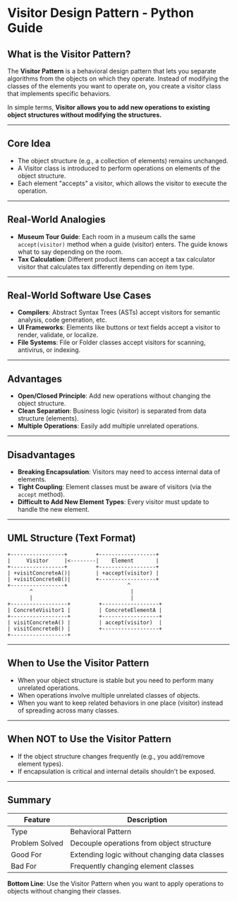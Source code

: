 # Visitor Design Pattern - Python Guide

## What is the Visitor Pattern?

The **Visitor Pattern** is a behavioral design pattern that lets you separate algorithms from the objects on which they operate. Instead of modifying the classes of the elements you want to operate on, you create a visitor class that implements specific behaviors.

In simple terms, **Visitor allows you to add new operations to existing object structures without modifying the structures.**

---

## Core Idea

* The object structure (e.g., a collection of elements) remains unchanged.
* A Visitor class is introduced to perform operations on elements of the object structure.
* Each element "accepts" a visitor, which allows the visitor to execute the operation.

---

## Real-World Analogies

* **Museum Tour Guide**: Each room in a museum calls the same `accept(visitor)` method when a guide (visitor) enters. The guide knows what to say depending on the room.
* **Tax Calculation**: Different product items can accept a tax calculator visitor that calculates tax differently depending on item type.

---

## Real-World Software Use Cases

* **Compilers**: Abstract Syntax Trees (ASTs) accept visitors for semantic analysis, code generation, etc.
* **UI Frameworks**: Elements like buttons or text fields accept a visitor to render, validate, or localize.
* **File Systems**: File or Folder classes accept visitors for scanning, antivirus, or indexing.

---

## Advantages

* **Open/Closed Principle**: Add new operations without changing the object structure.
* **Clean Separation**: Business logic (visitor) is separated from data structure (elements).
* **Multiple Operations**: Easily add multiple unrelated operations.

---

## Disadvantages

* **Breaking Encapsulation**: Visitors may need to access internal data of elements.
* **Tight Coupling**: Element classes must be aware of visitors (via the `accept` method).
* **Difficult to Add New Element Types**: Every visitor must update to handle the new element.

---

## UML Structure (Text Format)

```
+-----------------+         +------------------+
|     Visitor     |<--------|    Element       |
+-----------------+         +------------------+
| +visitConcreteA()|        | +accept(visitor) |
| +visitConcreteB()|        +------------------+
+-----------------+                   ^
       ^                               |
       |                               |
+------------------+         +------------------+
| ConcreteVisitor1 |         | ConcreteElementA |
+------------------+         +------------------+
| visitConcreteA() |         | accept(visitor)  |
| visitConcreteB() |         +------------------+
+------------------+
```

---

## When to Use the Visitor Pattern

* When your object structure is stable but you need to perform many unrelated operations.
* When operations involve multiple unrelated classes of objects.
* When you want to keep related behaviors in one place (visitor) instead of spreading across many classes.

---

## When NOT to Use the Visitor Pattern

* If the object structure changes frequently (e.g., you add/remove element types).
* If encapsulation is critical and internal details shouldn't be exposed.

---

## Summary

| Feature        | Description                                   |
| -------------- | --------------------------------------------- |
| Type           | Behavioral Pattern                            |
| Problem Solved | Decouple operations from object structure     |
| Good For       | Extending logic without changing data classes |
| Bad For        | Frequently changing element classes           |

**Bottom Line**: Use the Visitor Pattern when you want to apply operations to objects without changing their classes.
